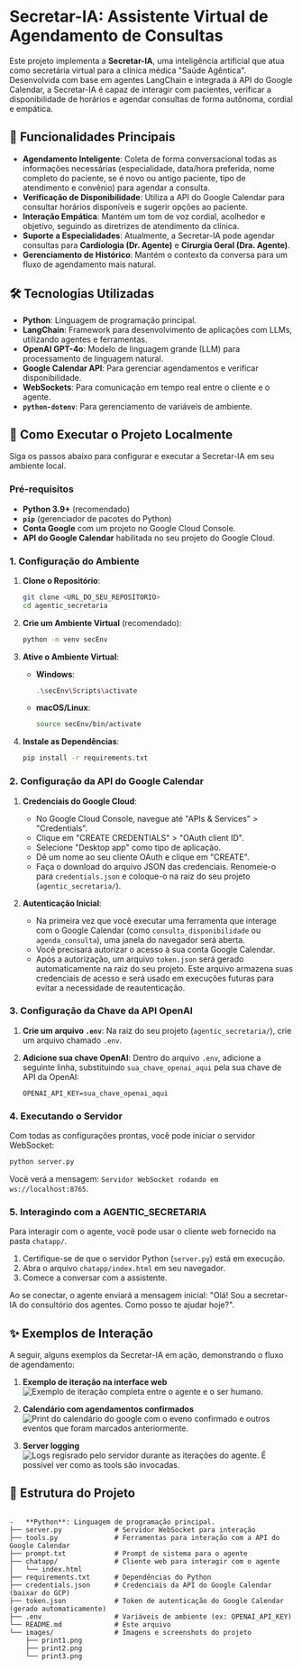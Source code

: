 # Secretar-IA: Assistente Virtual de Agendamento de Consultas

Este projeto implementa a **Secretar-IA**, uma inteligência artificial que atua como secretária virtual para a clínica médica "Saúde Agêntica". Desenvolvida com base em agentes LangChain e integrada à API do Google Calendar, a Secretar-IA é capaz de interagir com pacientes, verificar a disponibilidade de horários e agendar consultas de forma autônoma, cordial e empática.
## 🌟 Funcionalidades Principais

-   **Agendamento Inteligente**: Coleta de forma conversacional todas as informações necessárias (especialidade, data/hora preferida, nome completo do paciente, se é novo ou antigo paciente, tipo de atendimento e convênio) para agendar a consulta.
-   **Verificação de Disponibilidade**: Utiliza a API do Google Calendar para consultar horários disponíveis e sugerir opções ao paciente.
-   **Interação Empática**: Mantém um tom de voz cordial, acolhedor e objetivo, seguindo as diretrizes de atendimento da clínica.
-   **Suporte a Especialidades**: Atualmente, a Secretar-IA pode agendar consultas para **Cardiologia (Dr. Agente)** e **Cirurgia Geral (Dra. Agente)**.
-   **Gerenciamento de Histórico**: Mantém o contexto da conversa para um fluxo de agendamento mais natural.

## 🛠️ Tecnologias Utilizadas

-   **Python**: Linguagem de programação principal.
-   **LangChain**: Framework para desenvolvimento de aplicações com LLMs, utilizando agentes e ferramentas.
-   **OpenAI GPT-4o**: Modelo de linguagem grande (LLM) para processamento de linguagem natural.
-   **Google Calendar API**: Para gerenciar agendamentos e verificar disponibilidade.
-   **WebSockets**: Para comunicação em tempo real entre o cliente e o agente.
-   **`python-dotenv`**: Para gerenciamento de variáveis de ambiente.

## 🚀 Como Executar o Projeto Localmente

Siga os passos abaixo para configurar e executar a Secretar-IA em seu ambiente local.

### Pré-requisitos

-   **Python 3.9+** (recomendado)
-   **`pip`** (gerenciador de pacotes do Python)
-   **Conta Google** com um projeto no Google Cloud Console.
-   **API do Google Calendar** habilitada no seu projeto do Google Cloud.

### 1. Configuração do Ambiente

1.  **Clone o Repositório**:
    ```bash
    git clone <URL_DO_SEU_REPOSITORIO>
    cd agentic_secretaria
    ```

2.  **Crie um Ambiente Virtual** (recomendado):
    ```bash
    python -m venv secEnv
    ```

3.  **Ative o Ambiente Virtual**:
    -   **Windows**:
        ```bash
        .\secEnv\Scripts\activate
        ```
    -   **macOS/Linux**:
        ```bash
        source secEnv/bin/activate
        ```

4.  **Instale as Dependências**:
    ```bash
    pip install -r requirements.txt
    ```

### 2. Configuração da API do Google Calendar

1.  **Credenciais do Google Cloud**:
    *   No Google Cloud Console, navegue até "APIs & Services" > "Credentials".
    *   Clique em "CREATE CREDENTIALS" > "OAuth client ID".
    *   Selecione "Desktop app" como tipo de aplicação.
    *   Dê um nome ao seu cliente OAuth e clique em "CREATE".
    *   Faça o download do arquivo JSON das credenciais. Renomeie-o para `credentials.json` e coloque-o na raiz do seu projeto (`agentic_secretaria/`).

2.  **Autenticação Inicial**:
    *   Na primeira vez que você executar uma ferramenta que interage com o Google Calendar (como `consulta_disponibilidade` ou `agenda_consulta`), uma janela do navegador será aberta.
    *   Você precisará autorizar o acesso à sua conta Google Calendar.
    *   Após a autorização, um arquivo `token.json` será gerado automaticamente na raiz do seu projeto. Este arquivo armazena suas credenciais de acesso e será usado em execuções futuras para evitar a necessidade de reautenticação.

### 3. Configuração da Chave da API OpenAI

1.  **Crie um arquivo `.env`**: Na raiz do seu projeto (`agentic_secretaria/`), crie um arquivo chamado `.env`.

2.  **Adicione sua chave OpenAI**: Dentro do arquivo `.env`, adicione a seguinte linha, substituindo `sua_chave_openai_aqui` pela sua chave de API da OpenAI:
    ```
    OPENAI_API_KEY=sua_chave_openai_aqui
    ```

### 4. Executando o Servidor

Com todas as configurações prontas, você pode iniciar o servidor WebSocket:

```bash
python server.py
```

Você verá a mensagem: `Servidor WebSocket rodando em ws://localhost:8765`.

### 5. Interagindo com a AGENTIC_SECRETARIA

Para interagir com o agente, você pode usar o cliente web fornecido na pasta `chatapp/`.

1.  Certifique-se de que o servidor Python (`server.py`) está em execução.
2.  Abra o arquivo `chatapp/index.html` em seu navegador.
3.  Comece a conversar com a assistente.

Ao se conectar, o agente enviará a mensagem inicial: "Olá! Sou a secretar-IA do consultório dos agentes. Como posso te ajudar hoje?".


## ✨ Exemplos de Interação

A seguir, alguns exemplos da Secretar-IA em ação, demonstrando o fluxo de agendamento:

1.  **Exemplo de iteração na interface web**
    ![Exemplo de iteração completa entre o agente e o ser humano.](./images/sample.jpg)

2.  **Calendário com agendamentos confirmados**
    ![Print do calendário do google com o eveno confirmado e outros eventos que foram marcados anteriormente.](./images/sample_calendar.jpg)

3.  **Server logging**
    ![Logs regisrado pelo servidor durante as iterações do agente. É possível ver como as tools são invocadas.](./images/sample_server_logging.jpg)

## 📄 Estrutura do Projeto

```

-   **Python**: Linguagem de programação principal.
├── server.py             # Servidor WebSocket para interação
├── tools.py              # Ferramentas para interação com a API do Google Calendar
├── prompt.txt            # Prompt de sistema para o agente
├── chatapp/              # Cliente web para interagir com o agente
│   └── index.html
├── requirements.txt      # Dependências do Python
├── credentials.json      # Credenciais da API do Google Calendar (baixar do GCP)
├── token.json            # Token de autenticação do Google Calendar (gerado automaticamente)
├── .env                  # Variáveis de ambiente (ex: OPENAI_API_KEY)
└── README.md             # Este arquivo
└── images/               # Imagens e screenshots do projeto
    ├── print1.png
    ├── print2.png
    └── print3.png

```
